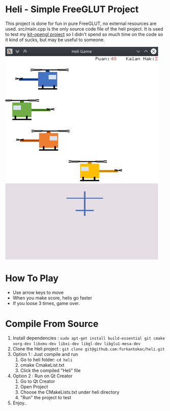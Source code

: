# Heli - Simple FreeGLUT Project

This project is done for fun in pure FreeGLUT, no external resources are used. src/main.cpp is the only source code file of the heli project. It is used to test my [kit-opengl project](https://github.com/furkantokac/kit-opengl) so I didn't spend so much time on the code so it kind of sucks, but may be useful to someone.

![Screenshot 1](https://github.com/furkantokac/heli/blob/master/res/ss1.png)


# How To Play

* Use arrow keys to move
* When you make score, helis go faster
* If you loose 3 times, game over.


# Compile From Source

1. Install dependencies : `sudo apt-get install build-essential git cmake xorg-dev libxmu-dev libxi-dev libgl-dev libglu1-mesa-dev`
1. Clone the Heli project : `git clone git@github.com:furkantokac/heli.git`
1. Option 1 : Just compile and run
    1. Go to heli folder: `cd heli`
    1. cmake CmakeList.txt
    1. Click the compiled "Heli" file
1. Option 2 : Run on Qt Creator
    1. Go to Qt Creator
    1. Open Project
    1. Choose the CMakeLists.txt under heli directory
    1. "Run" the project to test
1. Enjoy..

